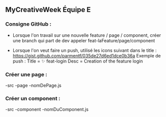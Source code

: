 ## MyCreativeWeek Équipe E

### Consigne GitHub : 
- Lorsque l'on travail sur une nouvelle feature / page  / component, créer une branch qui part de dev
appeler feat-laFeature/page/component

- Lorsque l'on veut faire un push, utilisé les icons suivant dans le title : https://gist.github.com/parmentf/035de27d6ed1dce0b36a
Exemple de push :
Title = :sparkles: feat-login
Desc = Creation of the feature login 


### Créer une page : 
  -src
    -page
      -nomDePage.js

### Créer un component : 
  -src
    -component
      -nomDuComponent.js
 
